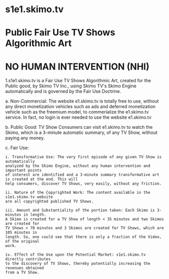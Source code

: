 # s1e1.skimo.tv
# Public Fair Use TV Shows Algorithmic Art
# NO HUMAN INTERVENTION (NHI)
1.s1e1.skimo.tv is a Fair Use TV Shows Algorithmic Art, created for the Public good, by Skimo TV Inc., using Skimo TV's Skimo Engine automatically and is governed by the Fair Use Doctrine.

  a. Non-Commercial: The website e1.skimo.tv is totally free to use, without any direct monetization vehicles such as ads and deferred monetization vehicle such as the freemium model, to commerialize the e1.skimo.tv service. In fact, no login is ever needed to use the website e1.skimo.tv

  b. Public Good: TV Show Consumers can visit e1.skimo.tv to watch the Skimo, which is a 3-minute automatic summary, of any TV Show, without paying any money.

  c. Fair Use:

    i. Transformative Use: The very first episode of any given TV Show is automatically 
    analyzed by the Skimo Engine, without any human intervention and important points 
    of interest are identified and a 3-minute summary transformative art is created at the end. This will 
    help consumers, discover TV Shows, very easily, without any friction. 

    ii. Nature of the Copyrighted Work: The content available in the s1e1.skimo.tv website 
    are all copyrighted published TV Shows.
    
    iii. Amount and Substantiality of the portion taken: Each Skimo is 3-minutes in length. 
    A Skimo is created for a TV Show of length < 35 minutes and two Skimos are created for 
    TV Shows > 70 minutes and 3 Skimos are created for TV Shows, which are 105 minutes in 
    length. So, one could see that there is only a fraction of the Video, of the original 
    work.
    
    iv. Effect of the Use upon the Potential Market: s1e1.skimo.tv directly contributes 
    to the discovery of TV Shows, thereby potentially increasing the revenues obtained 
    from a TV Show.
